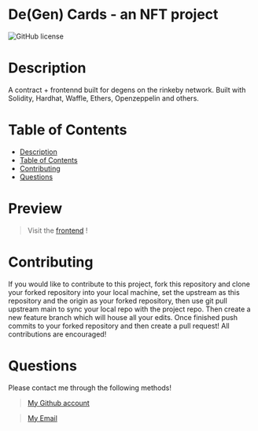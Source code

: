 # De(Gen) Cards - an NFT project

      
![GitHub license](https://img.shields.io/static/v1?label=License&message=MIT&color=blue&style=for-the-badge)

# Description
A contract + frontennd built for degens on the rinkeby network. Built with Solidity, Hardhat, Waffle, Ethers, Openzeppelin and others.

# Table of Contents
- [Description](#description)
- [Table of Contents](#table-of-contents)
- [Contributing](#contributing)
- [Questions](#questions)

# Preview

> Visit the <a href="https://nft-starter-project.charlesnyabeze.repl.co/">frontend</a> !

# Contributing

If you would like to contribute to this project, fork this repository and clone your forked repository into your local machine, set the upstream as this repository and the origin as your forked repository, then use git pull upstream main to sync your local repo with the project repo. Then create a new feature branch which will house all your edits. Once finished push commits to your forked repository and then create a pull request! All contributions are encouraged!


# Questions
Please contact me through the following methods!

> [My Github account](https://github.com/charles-nyabeze)

> <a href="mailto:charlesnnyabeze@gmail.com">My Email</a> 
